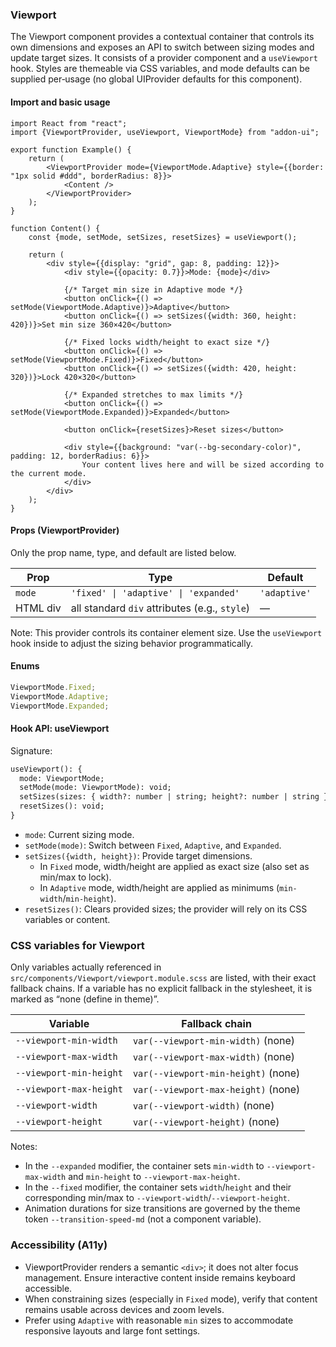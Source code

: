 ### Viewport

The Viewport component provides a contextual container that controls its own dimensions and exposes an API to switch between sizing modes and update target sizes. It consists of a provider component and a `useViewport` hook. Styles are themeable via CSS variables, and mode defaults can be supplied per‑usage (no global UIProvider defaults for this component).

#### Import and basic usage

```tsx
import React from "react";
import {ViewportProvider, useViewport, ViewportMode} from "addon-ui";

export function Example() {
    return (
        <ViewportProvider mode={ViewportMode.Adaptive} style={{border: "1px solid #ddd", borderRadius: 8}}>
            <Content />
        </ViewportProvider>
    );
}

function Content() {
    const {mode, setMode, setSizes, resetSizes} = useViewport();

    return (
        <div style={{display: "grid", gap: 8, padding: 12}}>
            <div style={{opacity: 0.7}}>Mode: {mode}</div>

            {/* Target min size in Adaptive mode */}
            <button onClick={() => setMode(ViewportMode.Adaptive)}>Adaptive</button>
            <button onClick={() => setSizes({width: 360, height: 420})}>Set min size 360×420</button>

            {/* Fixed locks width/height to exact size */}
            <button onClick={() => setMode(ViewportMode.Fixed)}>Fixed</button>
            <button onClick={() => setSizes({width: 420, height: 320})}>Lock 420×320</button>

            {/* Expanded stretches to max limits */}
            <button onClick={() => setMode(ViewportMode.Expanded)}>Expanded</button>

            <button onClick={resetSizes}>Reset sizes</button>

            <div style={{background: "var(--bg-secondary-color)", padding: 12, borderRadius: 6}}>
                Your content lives here and will be sized according to the current mode.
            </div>
        </div>
    );
}
```

#### Props (ViewportProvider)

Only the prop name, type, and default are listed below.

| Prop     | Type                                          | Default      |
| -------- | --------------------------------------------- | ------------ |
| `mode`   | `'fixed' \| 'adaptive' \| 'expanded'`         | `'adaptive'` |
| HTML div | all standard `div` attributes (e.g., `style`) | —            |

Note: This provider controls its container element size. Use the `useViewport` hook inside to adjust the sizing behavior programmatically.

#### Enums

```ts
ViewportMode.Fixed;
ViewportMode.Adaptive;
ViewportMode.Expanded;
```

#### Hook API: useViewport

Signature:

```txt
useViewport(): {
  mode: ViewportMode;
  setMode(mode: ViewportMode): void;
  setSizes(sizes: { width?: number | string; height?: number | string }): void;
  resetSizes(): void;
}
```

- `mode`: Current sizing mode.
- `setMode(mode)`: Switch between `Fixed`, `Adaptive`, and `Expanded`.
- `setSizes({width, height})`: Provide target dimensions.
    - In `Fixed` mode, width/height are applied as exact size (also set as min/max to lock).
    - In `Adaptive` mode, width/height are applied as minimums (`min-width`/`min-height`).
- `resetSizes()`: Clears provided sizes; the provider will rely on its CSS variables or content.

### CSS variables for Viewport

Only variables actually referenced in `src/components/Viewport/viewport.module.scss` are listed, with their exact fallback chains. If a variable has no explicit fallback in the stylesheet, it is marked as “none (define in theme)”.

| Variable                | Fallback chain                      |
| ----------------------- | ----------------------------------- |
| `--viewport-min-width`  | `var(--viewport-min-width)` (none)  |
| `--viewport-max-width`  | `var(--viewport-max-width)` (none)  |
| `--viewport-min-height` | `var(--viewport-min-height)` (none) |
| `--viewport-max-height` | `var(--viewport-max-height)` (none) |
| `--viewport-width`      | `var(--viewport-width)` (none)      |
| `--viewport-height`     | `var(--viewport-height)` (none)     |

Notes:

- In the `--expanded` modifier, the container sets `min-width` to `--viewport-max-width` and `min-height` to `--viewport-max-height`.
- In the `--fixed` modifier, the container sets `width`/`height` and their corresponding min/max to `--viewport-width`/`--viewport-height`.
- Animation durations for size transitions are governed by the theme token `--transition-speed-md` (not a component variable).

### Accessibility (A11y)

- ViewportProvider renders a semantic `<div>`; it does not alter focus management. Ensure interactive content inside remains keyboard accessible.
- When constraining sizes (especially in `Fixed` mode), verify that content remains usable across devices and zoom levels.
- Prefer using `Adaptive` with reasonable `min` sizes to accommodate responsive layouts and large font settings.
